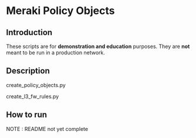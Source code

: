 # Meraki Policy Objects

## Introduction

These scripts are for **demonstration and education** purposes. They are **not** meant to be run in a production network. 

## Description
create_policy_objects.py

create_l3_fw_rules.py

## How to run

NOTE : README not yet complete
